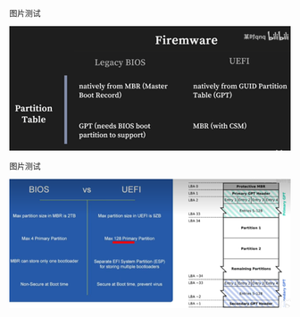 图片测试

![image-20250329024804352](assets/电脑是怎么开机的/image-20250329024804352.png)

图片测试

![image-20250329024842280](assets/电脑是怎么开机的/image-20250329024842280.png)